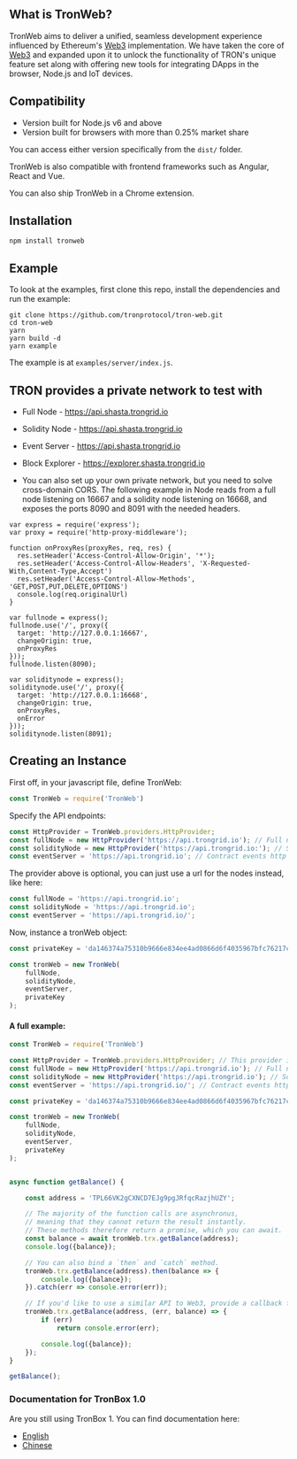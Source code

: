 ## What is TronWeb?

TronWeb aims to deliver a unified, seamless development experience influenced by Ethereum's [Web3](https://github.com/ethereum/web3.js/) implementation. We have taken the core of [Web3](https://github.com/ethereum/web3.js/) and expanded upon it to unlock the functionality of TRON's unique feature set along with offering new tools for integrating DApps in the browser, Node.js and IoT devices.

## Compatibility
- Version built for Node.js v6 and above
- Version built for browsers with more than 0.25% market share

You can access either version specifically from the `dist/` folder.

TronWeb is also compatible with frontend frameworks such as Angular, React and Vue.

You can also ship TronWeb in a Chrome extension.

## Installation

```
npm install tronweb
```

## Example

To look at the examples, first clone this repo, install the dependencies and run the example:
```
git clone https://github.com/tronprotocol/tron-web.git
cd tron-web
yarn
yarn build -d
yarn example
```
The example is at `examples/server/index.js`.

## TRON provides a private network to test with

* Full Node - https://api.shasta.trongrid.io
* Solidity Node - https://api.shasta.trongrid.io
* Event Server - https://api.shasta.trongrid.io
* Block Explorer - https://explorer.shasta.trongrid.io

* You can also set up your own private network, but you need to solve cross-domain CORS. The following example in Node reads from a full node listening on 16667 and a solidity node listening on 16668, and exposes the ports 8090 and 8091 with the needed headers.

```
var express = require('express');
var proxy = require('http-proxy-middleware');

function onProxyRes(proxyRes, req, res) {
  res.setHeader('Access-Control-Allow-Origin', '*');
  res.setHeader('Access-Control-Allow-Headers', 'X-Requested-With,Content-Type,Accept')
  res.setHeader('Access-Control-Allow-Methods', 'GET,POST,PUT,DELETE,OPTIONS')
  console.log(req.originalUrl)
}

var fullnode = express();
fullnode.use('/', proxy({
  target: 'http://127.0.0.1:16667',
  changeOrigin: true,
  onProxyRes
}));
fullnode.listen(8090);

var soliditynode = express();
soliditynode.use('/', proxy({
  target: 'http://127.0.0.1:16668',
  changeOrigin: true,
  onProxyRes,
  onError
}));
soliditynode.listen(8091);
```


## Creating an Instance

First off, in your javascript file, define TronWeb:

```js
const TronWeb = require('TronWeb')
```
Specify the API endpoints:
```js
const HttpProvider = TronWeb.providers.HttpProvider;
const fullNode = new HttpProvider('https://api.trongrid.io'); // Full node http endpoint
const solidityNode = new HttpProvider('https://api.trongrid.io:'); // Solidity node http endpoint
const eventServer = 'https://api.trongrid.io'; // Contract events http endpoint
```
The provider above is optional, you can just use a url for the nodes instead, like here:

```js
const fullNode = 'https://api.trongrid.io';
const solidityNode = 'https://api.trongrid.io';
const eventServer = 'https://api.trongrid.io/';
```
Now, instance a tronWeb object:
```js
const privateKey = 'da146374a75310b9666e834ee4ad0866d6f4035967bfc76217c5a495fff9f0d0';

const tronWeb = new TronWeb(
    fullNode,
    solidityNode,
    eventServer,
    privateKey
);
```
#### A full example:
```js
const TronWeb = require('TronWeb')

const HttpProvider = TronWeb.providers.HttpProvider; // This provider is optional, you can just use a url for the nodes instead
const fullNode = new HttpProvider('https://api.trongrid.io'); // Full node http endpoint
const solidityNode = new HttpProvider('https://api.trongrid.io'); // Solidity node http endpoint
const eventServer = 'https://api.trongrid.io/'; // Contract events http endpoint

const privateKey = 'da146374a75310b9666e834ee4ad0866d6f4035967bfc76217c5a495fff9f0d0';

const tronWeb = new TronWeb(
    fullNode,
    solidityNode,
    eventServer,
    privateKey
);


async function getBalance() {

    const address = 'TPL66VK2gCXNCD7EJg9pgJRfqcRazjhUZY';

    // The majority of the function calls are asynchronus,
    // meaning that they cannot return the result instantly.
    // These methods therefore return a promise, which you can await.
    const balance = await tronWeb.trx.getBalance(address);
    console.log({balance});

    // You can also bind a `then` and `catch` method.
    tronWeb.trx.getBalance(address).then(balance => {
        console.log({balance});
    }).catch(err => console.error(err));

    // If you'd like to use a similar API to Web3, provide a callback function.
    tronWeb.trx.getBalance(address, (err, balance) => {
        if (err)
            return console.error(err);

        console.log({balance});
    });
}

getBalance();

```


### Documentation for TronBox 1.0

Are you still using TronBox 1. You can find documentation here:
* [English](http://doc.tron.network/en)
* [Chinese](http://doc.tron.network/)

